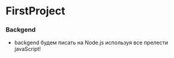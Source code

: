 # FirstProject

### Backgend

- backgend будем писать на Node.js  используя все прелести javaScript!